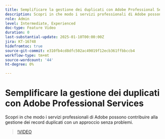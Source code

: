```yaml
---
title: Semplificare la gestione dei duplicati con Adobe Professional Services
description: Scopri in che modo i servizi professionali di Adobe possono contribuire alla gestione dei record duplicati con un approccio senza problemi.
role: Admin
level: Intermediate, Experienced
doc-type: Feature Video
duration: 0
last-substantial-update: 2025-01-10T00:00:00Z
jira: KT-16748
hidefromtoc: true
source-git-commit: e310fb4cd8dfc502ac49019f12ecb361ffbbccb4
workflow-type: tm+mt
source-wordcount: '44'
ht-degree: 0%

---
```



# Semplificare la gestione dei duplicati con Adobe Professional Services

Scopri in che modo i servizi professionali di Adobe possono contribuire alla gestione dei record duplicati con un approccio senza problemi.

>[!VIDEO](https://video.tv.adobe.com/v/3429501/?learn=on&enablevpops)
